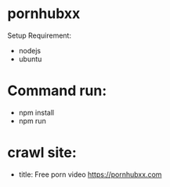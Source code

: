 # pornhubxx
Setup Requirement: 
- nodejs
- ubuntu

# Command run:
- npm install
- npm run

# crawl site: 
- title: Free porn video https://pornhubxx.com
